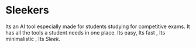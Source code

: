 # Sleekers
Its an AI tool especially made for students studying for competitive exams. It has all the tools a student needs in one place. Its easy, Its fast , Its minimalistic , Its *Sleek*.
